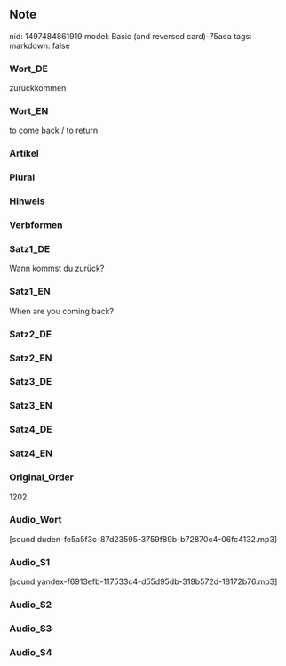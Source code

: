 ## Note
nid: 1497484861919
model: Basic (and reversed card)-75aea
tags: 
markdown: false

### Wort_DE
zurückkommen

### Wort_EN
to come back / to return

### Artikel


### Plural


### Hinweis


### Verbformen


### Satz1_DE
Wann kommst du zurück?

### Satz1_EN
When are you coming back?

### Satz2_DE


### Satz2_EN


### Satz3_DE


### Satz3_EN


### Satz4_DE


### Satz4_EN


### Original_Order
1202

### Audio_Wort
[sound:duden-fe5a5f3c-87d23595-3759f89b-b72870c4-06fc4132.mp3]

### Audio_S1
[sound:yandex-f6913efb-117533c4-d55d95db-319b572d-18172b76.mp3]

### Audio_S2


### Audio_S3


### Audio_S4

